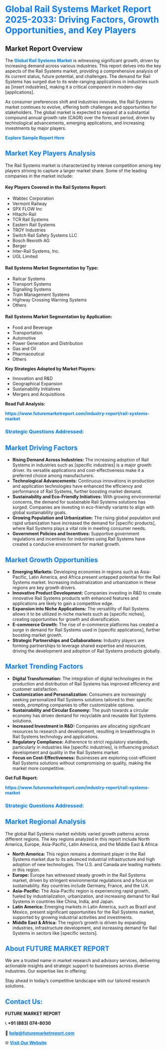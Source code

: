 <h1 style="color: #007BFF;">Global Rail Systems Market Report 2025-2033: Driving Factors, Growth Opportunities, and Key Players</h1>

<section id="overview">
<h2>Market Report Overview</h2>
<p>The <a href="https://www.futuremarketreport.com/industry-report/rail-systems-market" style="color: #007BFF; text-decoration: none;"><strong>Global Rail Systems Market</strong></a> is witnessing significant growth, driven by increasing demand across various industries. This report delves into the key aspects of the Rail Systems market, providing a comprehensive analysis of its current status, future potential, and challenges. The demand for Rail Systems has surged due to its wide-ranging applications in industries such as [insert industries], making it a critical component in modern-day [applications].</p>
<p>As consumer preferences shift and industries innovate, the Rail Systems market continues to evolve, offering both challenges and opportunities for stakeholders. The global market is expected to expand at a substantial compound annual growth rate (CAGR) over the forecast period, driven by technological advancements, emerging applications, and increasing investments by major players.</p>
</section>

<section id="overview">
<p><a href="https://www.futuremarketreport.com/request-sample/reportId=59637" style="color: #007BFF; text-decoration: none;"><strong>Explore Sample Report Here</strong></a></p>
</section>

<section id="key-players">
<h2 style="color: #007BFF;">Market Key Players Analysis</h2>
<p>The Rail Systems market is characterized by intense competition among key players striving to capture a larger market share. Some of the leading companies in the market include:</p>
<h4>Key Players Covered in the Rail Systems Report:</h4>
<ul><li>Wabtec Corporation</li><li>Vermont Railway</li><li>SPX FLOW Inc</li><li>Hitachi-Rail</li><li>TCR Rail Systems</li><li>Eastern Rail Systems</li><li>TROY Industries</li><li>Switch Rail Safety Systems LLC</li><li>Bosch Rexroth AG</li><li>Berger</li><li>Inter-Rail Systems, Inc.</li><li>UGL Limited</li></ul>
<h4>Rail Systems Market Segmentation by Type:</h4>
<ul><li>Railcar Systems</li><li>Transport Systems</li><li>Signalling Systems</li><li>Train Management Systems</li><li>Highway Crossing Warning Systems</li><li>Others</li></ul>

<h4>Rail Systems Market Segmentation by Application:</h4>
<ul><li>Food and Beverage</li><li>Transportation</li><li>Automotive</li><li>Power Generation and Distribution</li><li>Gas and Oil</li><li>Pharmaceutical</li><li>Others</li></ul>
<p><strong>Key Strategies Adopted by Market Players:</strong></p>
<ul>
<li>Innovation and R&D</li>
<li>Geographical Expansion</li>
<li>Sustainability Initiatives</li>
<li>Mergers and Acquisitions</li>
</ul>
</section>

<section>
<p><strong>Read Full Analysis: </strong></p><a href="https://www.futuremarketreport.com/industry-report/rail-systems-market" style="color: #007BFF; text-decoration: none;"><strong>https://www.futuremarketreport.com/industry-report/rail-systems-market</strong></a>
<h3 style="color: #007BFF;">Strategic Questions Addressed:</h3>
</section>

<section id="driving-factors">
<h2 style="color: #007BFF;">Market Driving Factors</h2>
<ul>
<li><strong>Rising Demand Across Industries:</strong> The increasing adoption of Rail Systems in industries such as [specific industries] is a major growth driver. Its versatile applications and cost-effectiveness make it a preferred choice among manufacturers.</li>
<li><strong>Technological Advancements:</strong> Continuous innovations in production and application technologies have enhanced the efficiency and performance of Rail Systems, further boosting market demand.</li>
<li><strong>Sustainability and Eco-Friendly Initiatives:</strong> With growing environmental concerns, the demand for sustainable Rail Systems solutions has surged. Companies are investing in eco-friendly variants to align with global sustainability goals.</li>
<li><strong>Growing Population and Urbanization:</strong> The rising global population and rapid urbanization have increased the demand for [specific products], where Rail Systems plays a vital role in meeting consumer needs.</li>
<li><strong>Government Policies and Incentives:</strong> Supportive government regulations and incentives for industries using Rail Systems have created a conducive environment for market growth.</li>
</ul>
</section>

<section id="growth-opportunities">
<h2 style="color: #007BFF;">Market Growth Opportunities</h2>
<ul>
<li><strong>Emerging Markets:</strong> Developing economies in regions such as Asia-Pacific, Latin America, and Africa present untapped potential for the Rail Systems market. Increasing industrialization and urbanization in these regions are key growth drivers.</li>
<li><strong>Innovative Product Development:</strong> Companies investing in R&D to create innovative Rail Systems products with enhanced features and applications are likely to gain a competitive edge.</li>
<li><strong>Expansion into Niche Applications:</strong> The versatility of Rail Systems allows it to be utilized in niche markets such as [specific niches], creating opportunities for growth and diversification.</li>
<li><strong>E-commerce Growth:</strong> The rise of e-commerce platforms has created a surge in demand for Rail Systems used in [specific applications], further boosting market growth.</li>
<li><strong>Strategic Partnerships and Collaborations:</strong> Industry players are forming partnerships to leverage shared expertise and resources, driving the development and adoption of Rail Systems products globally.</li>
</ul>
</section>

<section id="trending-factors">
<h2 style="color: #007BFF;">Market Trending Factors</h2>
<ul>
<li><strong>Digital Transformation:</strong> The integration of digital technologies in the production and distribution of Rail Systems has improved efficiency and customer satisfaction.</li>
<li><strong>Customization and Personalization:</strong> Consumers are increasingly seeking personalized Rail Systems solutions tailored to their specific needs, prompting companies to offer customizable options.</li>
<li><strong>Sustainability and Circular Economy:</strong> The push towards a circular economy has driven demand for recyclable and reusable Rail Systems solutions.</li>
<li><strong>Increased Investment in R&D:</strong> Companies are allocating significant resources to research and development, resulting in breakthroughs in Rail Systems technology and applications.</li>
<li><strong>Regulatory Compliance:</strong> Adherence to strict regulatory standards, particularly in industries like [specific industries], is influencing product development and quality in the Rail Systems market.</li>
<li><strong>Focus on Cost-Effectiveness:</strong> Businesses are exploring cost-efficient Rail Systems solutions without compromising on quality, making the market more competitive.</li>
</ul>
</section>

<section>
<p><strong>Get Full Report: </strong></p><a href="https://www.futuremarketreport.com/industry-report/rail-systems-market" style="color: #007BFF; text-decoration: none;"><strong>https://www.futuremarketreport.com/industry-report/rail-systems-market</strong></a>
<h3 style="color: #007BFF;">Strategic Questions Addressed:</h3>
</section>


<section id="regional-analysis">
<h2 style="color: #007BFF;">Market Regional Analysis</h2>
<p>The global Rail Systems market exhibits varied growth patterns across different regions. The key regions analyzed in this report include North America, Europe, Asia-Pacific, Latin America, and the Middle East & Africa:</p>
<ul>
<li><strong>North America:</strong> This region remains a dominant player in the Rail Systems market due to its advanced industrial infrastructure and high adoption of new technologies. The U.S. and Canada are leading markets in this region.</li>
<li><strong>Europe:</strong> Europe has witnessed steady growth in the Rail Systems market, driven by stringent environmental regulations and a focus on sustainability. Key countries include Germany, France, and the U.K.</li>
<li><strong>Asia-Pacific:</strong> The Asia-Pacific region is experiencing rapid growth, fueled by industrialization, urbanization, and increasing demand for Rail Systems in countries like China, India, and Japan.</li>
<li><strong>Latin America:</strong> Emerging markets in Latin America, such as Brazil and Mexico, present significant opportunities for the Rail Systems market, supported by growing industrial activities and investments.</li>
<li><strong>Middle East & Africa:</strong> The region’s growth is driven by expanding industries, infrastructure development, and increasing demand for Rail Systems in sectors like [specific sectors].</li>
</ul>
</section>

<footer>
<h2 style="color: #007BFF;">About FUTURE MARKET REPORT</h2>
<p>We are a trusted name in market research and advisory services, delivering actionable insights and strategic support to businesses across diverse industries. Our expertise lies in offering:</p>

<p>Stay ahead in today’s competitive landscape with our tailored research solutions.</p>

<h2 style="color: #007BFF;">Contact Us:</h2>
<p><strong>FUTURE MARKET REPORT</strong></p>
<p>📞 <strong>+91 (883) 074-8030</strong></p>
<p>📧 <strong><a href="mailto:help@futuremarketreport.com" style="color: #007BFF;">help@futuremarketreport.com</a></strong></p>
<p>🌐 <strong><a href="https://www.futuremarketreport.com/" style="color: #007BFF;">Visit Our Website</a></strong></p>
</footer>